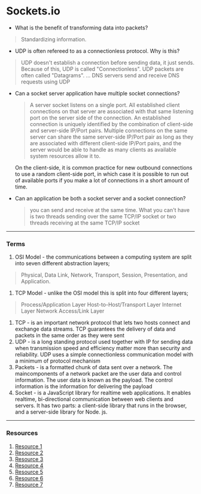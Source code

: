 # Sockets.io

-  What is the benefit of transforming data into packets?
  >  Standardizing information.  
-  UDP is often refereed to as a connectionless protocol. Why is this?
  >   UDP doesn't establish a connection before sending data, it just sends. Because of this, UDP is called "Connectionless". UDP packets are often called "Datagrams". ... DNS servers send and receive DNS requests using UDP
- Can a socket server application have multiple socket connections?
  > A server socket listens on a single port. All established client connections on that server are associated with that same listening port on the server side of the connection. An established connection is uniquely identified by the combination of client-side and server-side IP/Port pairs. Multiple connections on the same server can share the same server-side IP/Port pair as long as they are associated with different client-side IP/Port pairs, and the server would be able to handle as many clients as available system resources allow it to.

  On the client-side, it is common practice for new outbound connections to use a random client-side port, in which case it is possible to run out of available ports if you make a lot of connections in a short amount of time.

- Can an application be both a socket server and a socket connection?
  > you can send and receive at the same time. What you can't have is two threads sending over the same TCP/IP socket or two threads receiving at the same TCP/IP socket

***
### Terms
1. OSI Model -  the communications between a computing system are split into seven different abstraction layers; 
  > Physical, Data Link, Network, Transport, Session, Presentation, and Application.
1. TCP Model -  unlike the OSI model this is split into four different layers;
  > Process/Application Layer
Host-to-Host/Transport Layer
Internet Layer
Network Access/Link Layer
1. TCP - is an important network protocol that lets two hosts connect and exchange data streams. TCP guarantees the delivery of data and packets in the same order as they were sent
1. UDP -  is a long standing protocol used together with IP for sending data when transmission speed and efficiency matter more than security and reliability. UDP uses a simple connectionless communication model with a minimum of protocol mechanism
1. Packets -  is a formatted chunk of data sent over a network. The maincomponents of a network packet are the user data and control information. The user data is known as the payload. The control information is the information for delivering the payload
1. Socket - is a JavaScript library for realtime web applications. It enables realtime, bi-directional communication between web clients and servers. It has two parts: a client-side library that runs in the browser, and a server-side library for Node. js.

*** 
### Resources 

1. [Resource 1](https://en.wikipedia.org/wiki/WebSocket)
1. [Resource 2](https://www.tutorialspoint.com/socket.io/)
1. [Resource 3](https://www.educba.com/websocket-vs-socket-io/)
1. [Resource 4](https://socket.io/docs/)
1. [Resource 5](https://socket.io/docs/server-api)
1. [Resource 6](https://socket.io/docs/client-api)
1. [Resource 7](https://amritb.github.io/socketio-client-tool/)
